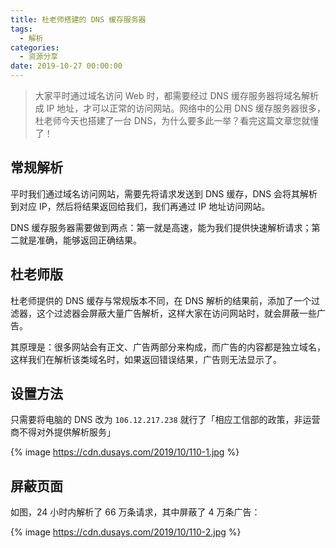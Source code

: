 ```yaml
---
title: 杜老师搭建的 DNS 缓存服务器
tags:
  - 解析
categories:
  - 资源分享
date: 2019-10-27 00:00:00
---
```


> 大家平时通过域名访问 Web 时，都需要经过 DNS 缓存服务器将域名解析成 IP 地址，才可以正常的访问网站。网络中的公用 DNS 缓存服务器很多，杜老师今天也搭建了一台 DNS，为什么要多此一举？看完这篇文章您就懂了！

<!-- more -->

## 常规解析

平时我们通过域名访问网站，需要先将请求发送到 DNS 缓存，DNS 会将其解析到对应 IP，然后将结果返回给我们，我们再通过 IP 地址访问网站。

DNS 缓存服务器需要做到两点：第一就是高速，能为我们提供快速解析请求；第二就是准确，能够返回正确结果。

## 杜老师版

杜老师提供的 DNS 缓存与常规版本不同，在 DNS 解析的结果前，添加了一个过滤器，这个过滤器会屏蔽大量广告解析，这样大家在访问网站时，就会屏蔽一些广告。

其原理是：很多网站会有正文、广告两部分来构成，而广告的内容都是独立域名，这样我们在解析该类域名时，如果返回错误结果，广告则无法显示了。

## 设置方法

只需要将电脑的 DNS 改为 `106.12.217.238` 就行了「相应工信部的政策，非运营商不得对外提供解析服务」

{% image https://cdn.dusays.com/2019/10/110-1.jpg %}

## 屏蔽页面

如图，24 小时内解析了 66 万条请求，其中屏蔽了 4 万条广告：

{% image https://cdn.dusays.com/2019/10/110-2.jpg %}